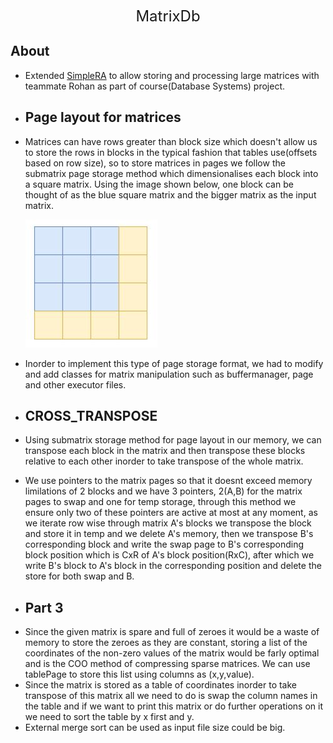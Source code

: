 <p align="center"> 
    <font size="5">
        MatrixDb
    </font>
</p>

## About
- Extended [SimpleRA](https://github.com/SimpleRA/SimpleRA) to allow storing and processing large matrices with teammate Rohan as part of course(Database Systems) project.

* ## Page layout for matrices
- Matrices can have rows greater than block size which doesn't allow us to store the rows in blocks in the typical fashion that tables use(offsets based on row size), so to store matrices in pages we follow the submatrix page storage method which dimensionalises each block into a square matrix. Using the image shown below, one block can be thought of as the blue square matrix and the bigger matrix as the input matrix.

    ![submatrix](./docs/submatrix.jpg)

- Inorder to implement this type of page storage format, we had to modify and add classes for matrix manipulation such as buffermanager, page and other executor files.


* ## CROSS_TRANSPOSE
- Using submatrix storage method for page layout in our memory, we can transpose each block in the matrix and then transpose these blocks relative to each other inorder to take transpose of the whole matrix.

- We use pointers to the matrix pages so that it doesnt exceed memory limilations of 2 blocks and we have 3 pointers, 2(A,B) for the matrix pages to swap and one for temp storage, through this method we ensure only two of these pointers are active at most at any moment, as we iterate row wise through matrix A's blocks we transpose the block and store it in temp and we delete A's memory, then we transpose B's corresponding block and write the swap page to B's corresponding block position which is CxR of A's block position(RxC), after which we write B's block to A's block in the corresponding position and delete the store for both swap and B.

* ## Part 3
- Since the given matrix is spare and full of zeroes it would be a waste of memory to store the zeroes as they are constant, storing a list of the coordinates of the non-zero values of the matrix would be farly optimal and is the COO method of compressing sparse matrices. We can use tablePage to store this list using columns as (x,y,value).
- Since the matrix is stored as a table of coordinates inorder to take transpose of this matrix all we need to do is swap the column names in the table and if we want to print this matrix or do further operations on it we need to sort the table by x first and y.
- External merge sort can be used as input file size could be big.

